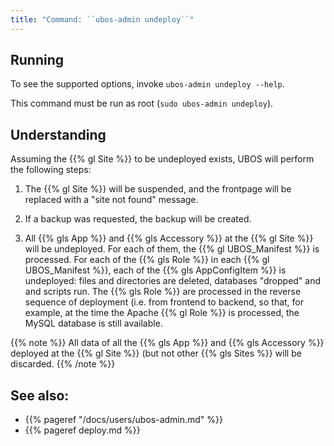 ```yaml
---
title: "Command: ``ubos-admin undeploy``"
---
```


## Running

To see the supported options, invoke ``ubos-admin undeploy --help``.

This command must be run as root (``sudo ubos-admin undeploy``).

## Understanding

Assuming the {{% gl Site %}} to be undeployed exists, UBOS will perform the
following steps:

1. The {{% gl Site %}} will be suspended, and the frontpage will be replaced with a
   "site not found" message.

1. If a backup was requested, the backup will be created.

1. All {{% gls App %}} and {{% gls Accessory %}} at the {{% gl Site %}} will be
   undeployed. For each of them, the {{% gl UBOS_Manifest %}} is processed. For each of
   the {{% gls Role %}} in each {{% gl UBOS_Manifest %}}, each of the {{% gls AppConfigItem %}}
   is undeployed: files and directories are deleted, databases "dropped" and
   and scripts run. The {{% gls Role %}} are processed in the reverse sequence of
   deployment (i.e. from frontend to backend, so that, for example, at the time the
   Apache {{% gl Role %}} is processed, the MySQL database is still available.

{{% note %}}
All data of all the {{% gls App %}} and {{% gls Accessory %}} deployed at
the {{% gl Site %}} (but not other {{% gls Sites %}} will be discarded.
{{% /note %}}

## See also:

* {{% pageref "/docs/users/ubos-admin.md" %}}
* {{% pageref deploy.md %}}
